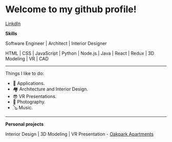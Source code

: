 # Welcome to my github profile!


[LinkdIn](https://www.linkedin.com/in/rod-hent/)

**Skills**

Software Engineer | Architect | Interior Designer

HTML | CSS | JavaScript | Python | Node.js | Java | React | Redux | 3D Modeling | VR | CAD  

---

Things I like to do:

- 📱 Applications.
- 🏘 Architecture and Interior Design.
- 😎 VR Presentations.
- 📸 Photography.
- 🪕 Music.

---

**Personal projects**

Interior Design | 3D Modeling | VR Presentation - [Oakpark Apartments](https://viewer.divein.studio/story/vuS-RZo)
